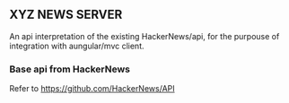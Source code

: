 ## XYZ NEWS SERVER
An api interpretation of the existing HackerNews/api, for the purpouse of integration with aungular/mvc client. 


### Base api from HackerNews
Refer to https://github.com/HackerNews/API
